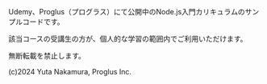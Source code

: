Udemy、Proglus（プログラス）にて公開中のNode.js入門カリキュラムのサンプルコードです。

該当コースの受講生の方が、個人的な学習の範囲内でご利用いただけます。

無断転載を禁止します。

(c)2024 Yuta Nakamura, Proglus Inc.